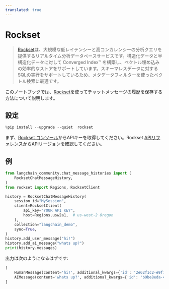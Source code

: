 ```yaml
---
translated: true
---
```


# Rockset

>[Rockset](https://rockset.com/product/)は、大規模な低レイテンシーと高コンカレンシーの分析クエリを提供するリアルタイム分析データベースサービスです。構造化データと半構造化データに対して Converged Index™ を構築し、ベクトル埋め込みの効率的なストアをサポートしています。スキーマレスデータに対するSQLの実行をサポートしているため、メタデータフィルターを使ったベクトル検索に最適です。

このノートブックでは、[Rockset](https://rockset.com/docs)を使ってチャットメッセージの履歴を保存する方法について説明します。

## 設定

```python
%pip install --upgrade --quiet  rockset
```

まず、[Rockset コンソール](https://console.rockset.com/apikeys)からAPIキーを取得してください。Rockset [APIリファレンス](https://rockset.com/docs/rest-api#introduction)からAPIリージョンを確認してください。

## 例

```python
from langchain_community.chat_message_histories import (
    RocksetChatMessageHistory,
)
from rockset import Regions, RocksetClient

history = RocksetChatMessageHistory(
    session_id="MySession",
    client=RocksetClient(
        api_key="YOUR API KEY",
        host=Regions.usw2a1,  # us-west-2 Oregon
    ),
    collection="langchain_demo",
    sync=True,
)
history.add_user_message("hi!")
history.add_ai_message("whats up?")
print(history.messages)
```

出力は次のようになるはずです:

```python
[
    HumanMessage(content='hi!', additional_kwargs={'id': '2e62f1c2-e9f7-465e-b551-49bae07fe9f0'}, example=False),
    AIMessage(content='whats up?', additional_kwargs={'id': 'b9be8eda-4c18-4cf8-81c3-e91e876927d0'}, example=False)
]

```
